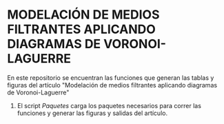 # MODELACIÓN DE MEDIOS FILTRANTES APLICANDO DIAGRAMAS DE VORONOI-LAGUERRE

En este repositorio se encuentran las funciones que generan las tablas y figuras del artículo "Modelación de medios filtrantes aplicando diagramas de Voronoi-Laguerre" 

1. El script *Paquetes* carga los paquetes necesarios para correr las funciones y generar las figuras y salidas del artículo.